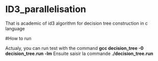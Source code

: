 # ID3_parallelisation
That is academic of id3 algorithm for decision tree construction in c language


#How to run

Actualy, you can run test with the command 
**gcc decision_tree -0 decision_tree.run -lm**
Ensuite saisir la commande **./decision_tree.run**
